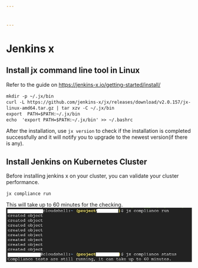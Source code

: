 ```yaml
---


---
```


<h1 id="jenkins-x">Jenkins x</h1>
<h2 id="install-jx-command-line-tool-in-linux">Install jx command line tool in Linux</h2>
<p>Refer to the guide on <a href="https://jenkins-x.io/getting-started/install/">https://jenkins-x.io/getting-started/install/</a></p>
<pre><code>mkdir -p ~/.jx/bin 
curl -L https://github.com/jenkins-x/jx/releases/download/v2.0.157/jx-linux-amd64.tar.gz | tar xzv -C ~/.jx/bin 
export  PATH=$PATH:~/.jx/bin 
echo  'export PATH=$PATH:~/.jx/bin' &gt;&gt; ~/.bashrc
</code></pre>
<p>After the installation, use <code>jx version</code> to check if the installation is completed successfully and it will notify you to upgrade to the newest version(if there is any).</p>
<h2 id="install-jenkins-on-kubernetes-cluster">Install Jenkins on Kubernetes Cluster</h2>
<p>Before installing jenkins x on your cluster, you can validate your cluster performance.</p>
<pre><code>jx compliance run
</code></pre>
<p>This will take up to 60 minutes for the checking.<br>
<img src="https://github.com/wyang2008/GCP_Journey/blob/master/jx_compliance.jpg" alt="jx compliance run &amp; status"></p>


